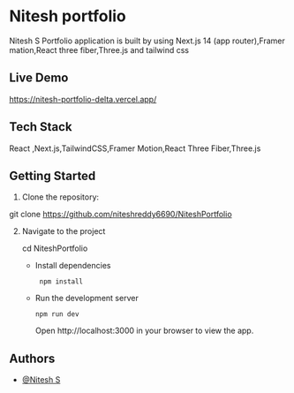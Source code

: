 
# Nitesh portfolio

Nitesh S Portfolio application is built by using Next.js 14 (app router),Framer mation,React three fiber,Three.js  and tailwind css


## Live Demo

https://nitesh-portfolio-delta.vercel.app/
## Tech Stack

React ,Next.js,TailwindCSS,Framer Motion,React Three Fiber,Three.js



## Getting Started

 1. Clone the repository:

   git clone https://github.com/niteshreddy6690/NiteshPortfolio

2. Navigate to the project

   cd NiteshPortfolio  

     - Install dependencies

            npm install

    - Run the development server

          npm run dev

       Open http://localhost:3000 in your browser to view the app.

       

## Authors

- [@Nitesh S](https://github.com/niteshreddy6690/)

